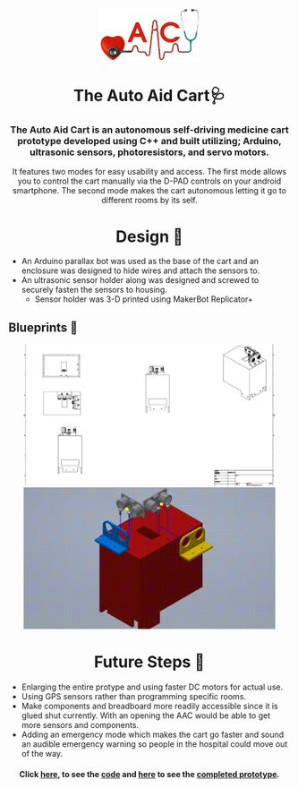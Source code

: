 <p align="center"> 
<img width="180" height="96" src="Images/aac.png">
</p>

<h1 align="center">The Auto Aid Cart🩺</h1>

### <p align="center"> The Auto Aid Cart is an autonomous self-driving medicine cart prototype developed using C++ and built utilizing; Arduino, ultrasonic sensors, photoresistors, and servo motors.</p>

<p align="center"> It features two modes for easy usability and access. The first mode allows  you to control the cart manually via the D-PAD controls on your android smartphone. The second mode makes the cart autonomous  letting it go to different rooms by its self.</p>


### <h1 align="center"> Design 🔨</h1>
* An Arduino parallax bot was used as the base of the cart and an enclosure was designed to hide wires and attach the sensors to.
* An ultrasonic sensor holder along was designed and screwed to securely fasten the sensors to housing.
  * Sensor holder was 3-D printed using MakerBot Replicator+
<h2> Blueprints 📐</h2>
<p align="center"> <img width="450" height="253" src="Images/Cart Assembly Full.dwg.png">
 <img width="450" height="253" src="Images/assembly.gif"> </p>

### <h1 align="center"> Future Steps 🚧</h1>
* Enlarging the entire protype and using faster DC motors for actual use.
* Using GPS sensors rather than programming specific rooms.
* Make components and breadboard more readily accessible since it is glued shut currently. With an opening the AAC would be able to get more sensors and components. 
* Adding an emergency mode which makes the cart go faster and sound an audible emergency warning so people in the hospital could move out of the way.

#### <p align="center"> Click [here](https://github.com/dharsan-r/Auto-Aid-Cart/blob/main/Auto_Aid_Cart_Code.ino), to see the [code](https://github.com/dharsan-r/Auto-Aid-Cart/blob/main/Auto_Aid_Cart_Code.ino) and [here](https://github.com/dharsan-r/Auto-Aid-Cart/blob/main/Images/completed-prototype.jpg) to see the [completed prototype](https://github.com/dharsan-r/Auto-Aid-Cart/blob/main/Images/completed-prototype.jpg). </p>
